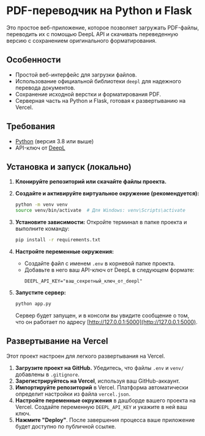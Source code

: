 # PDF-переводчик на Python и Flask

Это простое веб-приложение, которое позволяет загружать PDF-файлы, переводить их с помощью DeepL API и скачивать переведенную версию с сохранением оригинального форматирования.

## Особенности

-   Простой веб-интерфейс для загрузки файлов.
-   Использование официальной библиотеки `deepl` для надежного перевода документов.
-   Сохранение исходной верстки и форматирования PDF.
-   Серверная часть на Python и Flask, готовая к развертыванию на Vercel.

## Требования

-   [Python](https://www.python.org/) (версия 3.8 или выше)
-   API-ключ от [DeepL](https://www.deepl.com/pro-api)

## Установка и запуск (локально)

1.  **Клонируйте репозиторий или скачайте файлы проекта.**

2.  **Создайте и активируйте виртуальное окружение (рекомендуется):**
    ```bash
    python -m venv venv
    source venv/bin/activate  # Для Windows: venv\Scripts\activate
    ```

3.  **Установите зависимости:**
    Откройте терминал в папке проекта и выполните команду:
    ```bash
    pip install -r requirements.txt
    ```

4.  **Настройте переменные окружения:**
    -   Создайте файл с именем `.env` в корневой папке проекта.
    -   Добавьте в него ваш API-ключ от DeepL в следующем формате:
        ```
        DEEPL_API_KEY="ваш_секретный_ключ_от_deepl"
        ```

5.  **Запустите сервер:**
    ```bash
    python app.py
    ```
    Сервер будет запущен, и в консоли вы увидите сообщение о том, что он работает по адресу [http://127.0.0.1:5000](http://127.0.0.1:5000).

## Развертывание на Vercel

Этот проект настроен для легкого развертывания на Vercel.

1.  **Загрузите проект на GitHub.** Убедитесь, что файлы `.env` и `venv/` добавлены в `.gitignore`.
2.  **Зарегистрируйтесь на Vercel**, используя ваш GitHub-аккаунт.
3.  **Импортируйте репозиторий** в Vercel. Платформа автоматически определит настройки из файла `vercel.json`.
4.  **Настройте переменные окружения** в дашборде вашего проекта на Vercel. Создайте переменную `DEEPL_API_KEY` и укажите в ней ваш ключ.
5.  **Нажмите "Deploy"**. После завершения процесса ваше приложение будет доступно по публичной ссылке.
